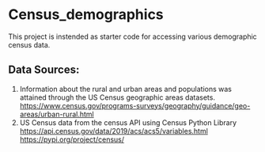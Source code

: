 # Census_demographics
This project is instended as starter code for accessing various demographic census data.

## Data Sources:
1) Information about the rural and urban areas and populations was attained through the US Census geographic areas datasets.
   https://www.census.gov/programs-surveys/geography/guidance/geo-areas/urban-rural.html
2) US Census data from the census API using Census Python Library
   https://api.census.gov/data/2019/acs/acs5/variables.html https://pypi.org/project/census/
